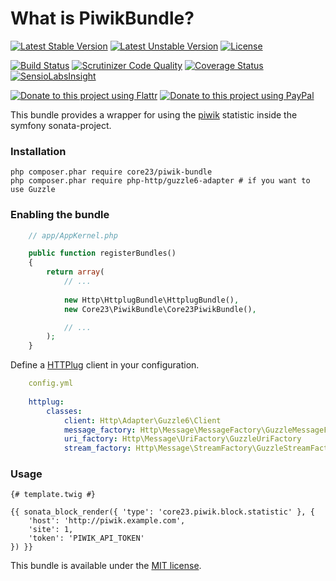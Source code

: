 What is PiwikBundle?
=============================
[![Latest Stable Version](https://poser.pugx.org/core23/piwik-bundle/v/stable)](https://packagist.org/packages/core23/piwik-bundle)
[![Latest Unstable Version](https://poser.pugx.org/core23/piwik-bundle/v/unstable)](https://packagist.org/packages/core23/piwik-bundle)
[![License](https://poser.pugx.org/core23/piwik-bundle/license)](https://packagist.org/packages/core23/piwik-bundle)

[![Build Status](https://travis-ci.org/core23/PiwikBundle.svg)](https://travis-ci.org/core23/PiwikBundle)
[![Scrutinizer Code Quality](https://scrutinizer-ci.com/g/core23/PiwikBundle/badges/quality-score.png?b=master)](https://scrutinizer-ci.com/g/core23/PiwikBundle)
[![Coverage Status](https://coveralls.io/repos/core23/PiwikBundle/badge.svg)](https://coveralls.io/r/core23/PiwikBundle)
[![SensioLabsInsight](https://insight.sensiolabs.com/projects/bf672b9b-c823-409d-b554-bed75eadab12/mini.png)](https://insight.sensiolabs.com/projects/bf672b9b-c823-409d-b554-bed75eadab12)

[![Donate to this project using Flattr](https://img.shields.io/badge/flattr-donate-yellow.svg)](https://flattr.com/profile/core23)
[![Donate to this project using PayPal](https://img.shields.io/badge/paypal-donate-yellow.svg)](https://paypal.me/gripp)

This bundle provides a wrapper for using the [piwik] statistic inside the symfony sonata-project.

### Installation

```
php composer.phar require core23/piwik-bundle
php composer.phar require php-http/guzzle6-adapter # if you want to use Guzzle
```

### Enabling the bundle

```php
    // app/AppKernel.php

    public function registerBundles()
    {
        return array(
            // ...
            
            new Http\HttplugBundle\HttplugBundle(),
            new Core23\PiwikBundle\Core23PiwikBundle(),

            // ...
        );
    }
```

Define a [HTTPlug] client in your configuration.

```yml
    config.yml
    
    httplug:
        classes:
            client: Http\Adapter\Guzzle6\Client
            message_factory: Http\Message\MessageFactory\GuzzleMessageFactory
            uri_factory: Http\Message\UriFactory\GuzzleUriFactory
            stream_factory: Http\Message\StreamFactory\GuzzleStreamFactory
```

### Usage

```twig
{# template.twig #}

{{ sonata_block_render({ 'type': 'core23.piwik.block.statistic' }, {
    'host': 'http://piwik.example.com',
    'site': 1,
    'token': 'PIWIK_API_TOKEN'
}) }}
```

This bundle is available under the [MIT license](LICENSE.md).

[HTTPlug]: http://docs.php-http.org/en/latest/index.html
[piwik]: https://piwik.org

